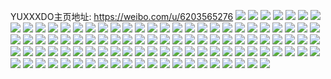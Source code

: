 YUXXXDO主页地址: https://weibo.com/u/6203565276 
![](https://wx4.sinaimg.cn/mw2000/006LPwIsly1h9h9kutknkj32c03407wk.jpg) 
![](https://wx4.sinaimg.cn/mw2000/006LPwIsly1h9h9ksdmkej32c03407wi.jpg) 
![](https://wx4.sinaimg.cn/mw2000/006LPwIsly1h9h9kvx5sbj321z2qqx6q.jpg) 
![](https://wx4.sinaimg.cn/mw2000/006LPwIsly1h9h9l0u6nwj32c0340npg.jpg) 
![](https://wx4.sinaimg.cn/mw2000/006LPwIsly1h8atzpb40jj32c03404qr.jpg) 
![](https://wx4.sinaimg.cn/mw2000/006LPwIsly1h8atzn2x35j32c0340x6q.jpg) 
![](https://wx4.sinaimg.cn/mw2000/006LPwIsly1h83vgxdtpkj31sc2dsb29.jpg) 
![](https://wx4.sinaimg.cn/mw2000/006LPwIsly1h7oqapl90cj32c0340x6p.jpg) 
![](https://wx4.sinaimg.cn/mw2000/006LPwIsly1h7oqaolp9rj32g035s4qr.jpg) 
![](https://wx4.sinaimg.cn/mw2000/006LPwIsly1h7oqamtov7j30wi19zdr0.jpg) 
![](https://wx4.sinaimg.cn/mw2000/006LPwIsly1h7k1sb1x5ej30u01hctng.jpg) 
![](https://wx4.sinaimg.cn/mw2000/006LPwIsly1h7k1sgrfdej30u01hc1b0.jpg) 
![](https://wx4.sinaimg.cn/mw2000/006LPwIsly1h6zaomn24rj32702xdnpe.jpg) 
![](https://wx4.sinaimg.cn/mw2000/006LPwIsly1h6zaoor3u5j32db35s19q.jpg) 
![](https://wx4.sinaimg.cn/mw2000/006LPwIsly1h6vrw3d3wtj32c0340hdw.jpg) 
![](https://wx4.sinaimg.cn/mw2000/006LPwIsly1h6vrw5pmu0j32c03404qr.jpg) 
![](https://wx4.sinaimg.cn/mw2000/006LPwIsly1h6rc8bdkcrj32d43084qr.jpg) 
![](https://wx4.sinaimg.cn/mw2000/006LPwIsly1h6rc8bztllj30wi1maamt.jpg) 
![](https://wx4.sinaimg.cn/mw2000/006LPwIsly1h6rc8e9x9wj32dd35skjn.jpg) 
![](https://wx4.sinaimg.cn/mw2000/006LPwIsly1h630amo2ayj31l5340wl9.jpg) 
![](https://wx4.sinaimg.cn/mw2000/006LPwIsly1h630an1aywj313z1ct4gy.jpg) 
![](https://wx4.sinaimg.cn/mw2000/006LPwIsly1h630ao9slrj32c0340qv7.jpg) 
![](https://wx4.sinaimg.cn/mw2000/006LPwIsly1h5unlyijqsj30oj17pgrs.jpg) 
![](https://wx4.sinaimg.cn/mw2000/006LPwIsly1h5unm1v0otj30u01syq8s.jpg) 
![](https://wx4.sinaimg.cn/mw2000/006LPwIsly1h5doh2s4cxj32aj3214qs.jpg) 
![](https://wx4.sinaimg.cn/mw2000/006LPwIsly1h5doh5pty2j31z32hqhdu.jpg) 
![](https://wx4.sinaimg.cn/mw2000/006LPwIsly1h5dohkl9ggj32c033lu10.jpg) 
![](https://wx4.sinaimg.cn/mw2000/006LPwIsly1h5dohon05kj30nz16pwqn.jpg) 
![](https://wx4.sinaimg.cn/mw2000/006LPwIsly1h5dogyevbtj30or17xq9y.jpg) 
![](https://wx4.sinaimg.cn/mw2000/006LPwIsly1h5dohp89cej30or17xqei.jpg) 
![](https://wx4.sinaimg.cn/mw2000/006LPwIsly1h5dohnykouj32c02niqv5.jpg) 
![](https://wx4.sinaimg.cn/mw2000/006LPwIsly1h56oynpdnmj32c03401l0.jpg) 
![](https://wx4.sinaimg.cn/mw2000/006LPwIsly1h56oyp05foj31j02ps7wh.jpg) 
![](https://wx4.sinaimg.cn/mw2000/006LPwIsly1h56oyl0st2j32c03407wk.jpg) 
![](https://wx4.sinaimg.cn/mw2000/006LPwIsly1h4rox2t0buj323s2smb2a.jpg) 
![](https://wx4.sinaimg.cn/mw2000/006LPwIsly1h4roxd9azzj32c0340e81.jpg) 
![](https://wx4.sinaimg.cn/mw2000/006LPwIsly1h4rox4npzuj326z2xb7wj.jpg) 
![](https://wx4.sinaimg.cn/mw2000/006LPwIsly1h4rox7rc1kj32bb340qv7.jpg) 
![](https://wx4.sinaimg.cn/mw2000/006LPwIsly1h4roxb7dqvj32bb3401l0.jpg) 
![](https://wx4.sinaimg.cn/mw2000/006LPwIsly1h28d4evmifj31v12qd1ky.jpg) 
![](https://wx4.sinaimg.cn/mw2000/006LPwIsly1h28d4g7o2sj31sc2dshdg.jpg) 
![](https://wx4.sinaimg.cn/mw2000/006LPwIsly1h28d4j9xynj32c0340npd.jpg) 
![](https://wx4.sinaimg.cn/mw2000/006LPwIsly1h28d4tyzuqj329c32cb29.jpg) 
![](https://wx4.sinaimg.cn/mw2000/006LPwIsly1h28d5h295mj31sc2dsb2a.jpg) 
![](https://wx4.sinaimg.cn/mw2000/006LPwIsly1h28d4cvuzjj327d2z7npd.jpg) 
![](https://wx4.sinaimg.cn/mw2000/006LPwIsly1h28d4m1h1cj30u01hcnes.jpg) 
![](https://wx4.sinaimg.cn/mw2000/006LPwIsly1h28d4r5g9uj32c0340hdw.jpg) 
![](https://wx4.sinaimg.cn/mw2000/006LPwIsly1h28d4sb4qpj31sc2dsb29.jpg) 
![](https://wx4.sinaimg.cn/mw2000/006LPwIsly1h28d51lveaj32c0340qv5.jpg) 
![](https://wx4.sinaimg.cn/mw2000/006LPwIsly1h28d55tq0xj32c033zx6q.jpg) 
![](https://wx4.sinaimg.cn/mw2000/006LPwIsly1h28d571azaj316o1fzk5d.jpg) 
![](https://wx4.sinaimg.cn/mw2000/006LPwIsly1h28d5bebn7j31sc2dskjl.jpg) 
![](https://wx4.sinaimg.cn/mw2000/006LPwIsly1h0flywojhuj31sc2ds1ky.jpg) 
![](https://wx4.sinaimg.cn/mw2000/006LPwIsly1gy40e3y6lwj30n01dstvz.jpg) 
![](https://wx4.sinaimg.cn/mw2000/006LPwIsly1gv7uc7my0bj62hp1ly1au02.jpg) 
![](https://wx4.sinaimg.cn/mw2000/006LPwIsly1gv7udtolwdj62c03404qq02.jpg) 
![](https://wx4.sinaimg.cn/mw2000/006LPwIsly1gv7ucly8d5j63402c0h9z02.jpg) 
![](https://wx4.sinaimg.cn/mw2000/006LPwIsly1gv7ubzichrj62c03407wi02.jpg) 
![](https://wx4.sinaimg.cn/mw2000/006LPwIsly1gv7ue6qybcj62c03404qr02.jpg) 
![](https://wx4.sinaimg.cn/mw2000/006LPwIsly1gv7ubvlijcj62c03404qp02.jpg) 
![](https://wx4.sinaimg.cn/mw2000/006LPwIsly1gv7uefuay2j624n2u77wi02.jpg) 
![](https://wx4.sinaimg.cn/mw2000/006LPwIsly1gv7ucnkadqj624l3244qp02.jpg) 
![](https://wx4.sinaimg.cn/mw2000/006LPwIsly1gv7ucpt0zdj63402c0b2902.jpg) 
![](https://wx4.sinaimg.cn/mw2000/006LPwIsly1gv7ucs0v8fj61sc2dskjl02.jpg) 
![](https://wx4.sinaimg.cn/mw2000/006LPwIsly1gv7ucv044nj62c03407wi02.jpg) 
![](https://wx4.sinaimg.cn/mw2000/006LPwIsly1gv7udwe3iqj61x42k61ky02.jpg) 
![](https://wx4.sinaimg.cn/mw2000/006LPwIsly1gv7ue2y9msj62752xjb2b02.jpg) 
![](https://wx4.sinaimg.cn/mw2000/006LPwIsly1gv7udyl53xj62bs33qe8302.jpg) 
![](https://wx4.sinaimg.cn/mw2000/006LPwIsly1gv7ueb8u1rj621g2pyx6p02.jpg) 
![](https://wx4.sinaimg.cn/mw2000/006LPwIsly1gv7ueda8b2j62c03401ky02.jpg) 
![](https://wx4.sinaimg.cn/mw2000/006LPwIsly1gv7uehy7jdj629f30k7wi02.jpg) 
![](https://wx4.sinaimg.cn/mw2000/006LPwIsly1gv7ufd5dosj63402c0hdt02.jpg) 
![](https://wx4.sinaimg.cn/mw2000/006LPwIsly1gug2sbfbs0j62c0340u0y02.jpg) 
![](https://wx4.sinaimg.cn/mw2000/006LPwIsly1gug2sf9jdaj62c0340npe02.jpg) 
![](https://wx4.sinaimg.cn/mw2000/006LPwIsly1gud092eds6j60n00uoagq02.jpg) 
![](https://wx4.sinaimg.cn/mw2000/006LPwIsly1gqh7oq7spuj31ze2pqu11.jpg) 
![](https://wx4.sinaimg.cn/mw2000/006LPwIsly1gqh7okp6sjj31oa2qn4lc.jpg) 
![](https://wx4.sinaimg.cn/mw2000/006LPwIsly1gqh7q2oocrj31zu2nyx6t.jpg) 
![](https://wx4.sinaimg.cn/mw2000/006LPwIsly1gqh7pxa8p2j32c0340hdt.jpg) 
![](https://wx4.sinaimg.cn/mw2000/006LPwIsly1gqh7qcwjlzj32c03401kz.jpg) 
![](https://wx4.sinaimg.cn/mw2000/006LPwIsly1gqh7q9xd34j32c0340u16.jpg) 
![](https://wx4.sinaimg.cn/mw2000/006LPwIsly1gqfkkgbu0dj31sc2ds1l1.jpg) 
![](https://wx4.sinaimg.cn/mw2000/006LPwIsly1gqfkkd1ijaj33402c0u14.jpg) 
![](https://wx4.sinaimg.cn/mw2000/006LPwIsly1gpu4zggw5cj327t2yj7wh.jpg) 
![](https://wx4.sinaimg.cn/mw2000/006LPwIsly1gppitzknulj32c0340e83.jpg) 
![](https://wx4.sinaimg.cn/mw2000/006LPwIsly1gph9rgfzmsj326933xb2a.jpg) 
![](https://wx4.sinaimg.cn/mw2000/006LPwIsly1gph9rlaoxzj33402c04qq.jpg) 
![](https://wx4.sinaimg.cn/mw2000/006LPwIsly1gph9rpzqqlj32c02r0e5x.jpg) 
![](https://wx4.sinaimg.cn/mw2000/006LPwIsly1gph9rvrc7sj329830bx6q.jpg) 
![](https://wx4.sinaimg.cn/mw2000/006LPwIsly1gph9s0bj5cj33402c0hdt.jpg) 
![](https://wx4.sinaimg.cn/mw2000/006LPwIsly1gph9rcczazj33402c0u0x.jpg) 
![](https://wx4.sinaimg.cn/mw2000/006LPwIsly1gph9rxp8nlj322b2zcb29.jpg) 
![](https://wx4.sinaimg.cn/mw2000/006LPwIsly1gph9s39d8gj31sc2dse81.jpg) 
![](https://wx4.sinaimg.cn/mw2000/006LPwIsly1gph9sdz60dj32c02n71kx.jpg) 
![](https://wx4.sinaimg.cn/mw2000/006LPwIsly1gmplq83hvyj31oz2drkjl.jpg) 
![](https://wx4.sinaimg.cn/mw2000/006LPwIsly1gk1ynogln5j323n2s07wi.jpg) 
![](https://wx4.sinaimg.cn/mw2000/006LPwIsly1gk1ynskdz8j32c0340x6q.jpg) 
![](https://wx4.sinaimg.cn/mw2000/006LPwIsly1gk1ynvgo8tj32c0340e82.jpg) 
![](https://wx4.sinaimg.cn/mw2000/006LPwIsly1gk1ynxxiilj32c03407wi.jpg) 
![](https://wx4.sinaimg.cn/mw2000/006LPwIsly1gk1yo1nvtij33402c0npf.jpg) 
![](https://wx4.sinaimg.cn/mw2000/006LPwIsly1gk1yo3a3qdj32941ou7wh.jpg) 
![](https://wx4.sinaimg.cn/mw2000/006LPwIsly1gj5i69919jj322m28lqv5.jpg) 
![](https://wx4.sinaimg.cn/mw2000/006LPwIsly1gid8sc0elvj31kw16o7i5.jpg) 
